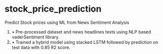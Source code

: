 # stock_price_prediction
Predict Stock prices using ML from News Sentiment Analysis
1. •	Pre-processed dataset and news headlines texts using NLP based vaderSentiment library.
2. •	Trained a hybrid model using stacked LSTM followed by prediction on test data with 0.85 R2 score.

